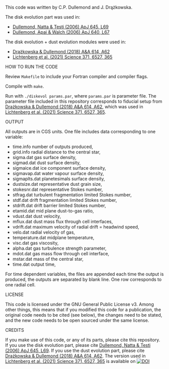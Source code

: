 This code was written by C.P. Dullemond and J. Drążkowska.

The disk evolution part was used in:

* [Dullemond, Natta & Testi (2006) ApJ 645, L69](https://ui.adsabs.harvard.edu/abs/2006ApJ...645L..69D/abstract)
* [Dullemond, Apai & Walch (2006) ApJ 640, L67](https://ui.adsabs.harvard.edu/abs/2006ApJ...640L..67D/abstract)

The disk evolution + dust evolution modules were used in:

* [Drążkowska & Dullemond (2018) A&A 614, A62](https://ui.adsabs.harvard.edu/abs/2018A%26A...614A..62D/abstract)
* [Lichtenberg et al. (2021) Science 371, 6527, 365](https://science.sciencemag.org/content/371/6527/365)

HOW TO RUN THE CODE

Review `Makefile` to include your Fortran compiler and compiler flags.

Compile with `make`.

Run with `./diskevol params.par`, where `params.par` is parameter file.
The parameter file included in this repository corresponds to fiducial setup from [Drążkowska & Dullemond (2018) A&A 614, A62](https://ui.adsabs.harvard.edu/abs/2018A%26A...614A..62D/abstract), which was used in [Lichtenberg et al. (2021) Science 371, 6527, 365](https://science.sciencemag.org/content/371/6527/365).

OUTPUT

All outputs are in CGS units.
One file includes data corresponding to one variable:

* time.info         number of outputs produced,
* grid.info			    radial distance to the central star,
* sigma.dat			    gas surface density,
* sigmad.dat		    dust surface density,
* sigmaice.dat		  ice component surface density,
* sigmavap.dat		  water vapour surface density,
* sigmaplts.dat		  planetesimals surface density,
* dustsize.dat		  representative dust grain size,
* stokesnr.dat		  representative Stokes number,
* stfrag.dat			  turbulent fragmentation limited Stokes number,
* stdf.dat 			    drift fragmentation limited Stokes number,
* stdrift.dat 		  drift barrier limited Stokes number,
* etamid.dat			  mid plane dust-to-gas ratio,
* vdust.dat			    dust velocity,
* mflux.dat			    dust mass flux through cell interfaces,
* vdrift.dat        maximum velocity of radial drift = headwind speed,
* velo.dat          radial velocity of gas,
* temperature.dat 	midplane temperature,
* visc.dat			    gas viscosity,
* alpha.dat			    gas turbulence strength parameter,
* mdot.dat			    gas mass flow through cell interface,
* mstar.dat         mass of the central star,
* time.dat		      output time,

For time dependent variables, the files are appended each time the output is produced, the outputs are separated by blank line. One row corresponds to one radial cell.

LICENSE

This code is licensed under the GNU General Public License v3. Among other things, this means that if you modified this code for a publication, the original code needs to be cited (see below), the changes need to be stated, and the new code needs to be open sourced under the same license.

CREDITS

If you make use of this code, or any of its parts, please cite this repository. 
If you use the disk evolution part, please cite [Dullemond, Natta & Testi (2006) ApJ 645, L69](https://ui.adsabs.harvard.edu/abs/2006ApJ...645L..69D/abstract).
If you use the dust evolution part, please cite [Drążkowska & Dullemond (2018) A&A 614, A62](https://ui.adsabs.harvard.edu/abs/2018A%26A...614A..62D/abstract). 
The version used in [Lichtenberg et al. (2021) Science 371, 6527, 365](https://science.sciencemag.org/content/371/6527/365) is available on [![DOI](https://zenodo.org/badge/316305514.svg)](https://zenodo.org/badge/latestdoi/316305514)

